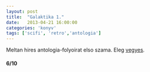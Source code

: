 ```yaml
---
layout: post
title:  "Galaktika 1."
date:   2013-04-21 16:00:00
categories: 'konyv'
tags: ['scifi', 'retro','antologia']
---
```


Meltan hires antologia-folyoirat elso szama. Eleg <a href="http://egalaktika.wikia.com/wiki/Galaktika_1">vegyes</a>.

<h4>6/10</h4>